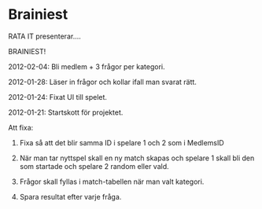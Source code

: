 Brainiest
=========

RATA IT presenterar....

BRAINIEST!


2012-02-04: Bli medlem + 3 frågor per kategori.

2012-01-28: Läser in frågor och kollar ifall man svarat rätt.

2012-01-24: Fixat UI till spelet.

2012-01-21: Startskott för projektet.





Att fixa:
1. Fixa så att det blir samma ID i spelare 1 och 2 som i MedlemsID

2. När man tar nyttspel skall en ny match skapas och spelare 1 skall bli den som startade och spelare 2 random eller vald.

3. Frågor skall fyllas i match-tabellen när man valt kategori.

4. Spara resultat efter varje fråga.
